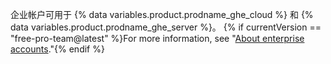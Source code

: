 企业帐户可用于 {% data variables.product.prodname_ghe_cloud %} 和 {% data variables.product.prodname_ghe_server %}。 {% if currentVersion == "free-pro-team@latest" %}For more information, see "[About enterprise accounts](/articles/about-enterprise-accounts)."{% endif %}
